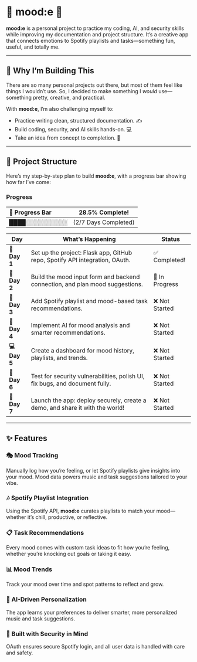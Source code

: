 # 🌸 mood:e 🌸  

**mood:e** is a personal project to practice my coding, AI, and security skills while improving my documentation and project structure. It’s a creative app that connects emotions to Spotify playlists and tasks—something fun, useful, and totally me.  

---

## 🌈 Why I’m Building This  

There are so many personal projects out there, but most of them feel like things I wouldn’t use. So, I decided to make something I *would* use—something pretty, creative, and practical.  

With **mood:e**, I’m also challenging myself to:  
- Practice writing clean, structured documentation. ✍️  
- Build coding, security, and AI skills hands-on. 💻  
- Take an idea from concept to completion. 🚀  

---

## 🎯 Project Structure  

Here’s my step-by-step plan to build **mood:e**, with a progress bar showing how far I’ve come:  

### Progress  
| 🔄 Progress Bar | **28.5% Complete!** |  
|:----------------|---------------------|  
| ████░░░░░░░░░░ | (2/7 Days Completed) |  

| **Day**      | **What’s Happening**                                                           | **Status**       |  
|--------------|--------------------------------------------------------------------------------|------------------|  
| **🌱 Day 1** | Set up the project: Flask app, GitHub repo, Spotify API integration, OAuth.    | ✅ Completed!    |  
| **🎨 Day 2** | Build the mood input form and backend connection, and plan mood suggestions.   | 🔄 In Progress   |  
| **🎵 Day 3** | Add Spotify playlist and mood-based task recommendations.                      | ❌ Not Started   |  
| **🤖 Day 4** | Implement AI for mood analysis and smarter recommendations.                    | ❌ Not Started   |  
| **💻 Day 5** | Create a dashboard for mood history, playlists, and trends.                    | ❌ Not Started   |  
| **🔐 Day 6** | Test for security vulnerabilities, polish UI, fix bugs, and document fully.    | ❌ Not Started   |  
| **🎉 Day 7** | Launch the app: deploy securely, create a demo, and share it with the world!   | ❌ Not Started   |  

---

## ✨ Features  

### 🎭 Mood Tracking  
Manually log how you’re feeling, or let Spotify playlists give insights into your mood. Mood data powers music and task suggestions tailored to your vibe.  

### 🎶 Spotify Playlist Integration  
Using the Spotify API, **mood:e** curates playlists to match your mood—whether it’s chill, productive, or reflective.  

### 📋 Task Recommendations  
Every mood comes with custom task ideas to fit how you’re feeling, whether you’re knocking out goals or taking it easy.  

### 📊 Mood Trends  
Track your mood over time and spot patterns to reflect and grow.  

### 🧠 AI-Driven Personalization  
The app learns your preferences to deliver smarter, more personalized music and task suggestions.  

### 🔐 Built with Security in Mind  
OAuth ensures secure Spotify login, and all user data is handled with care and safety.  

